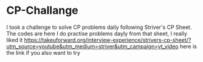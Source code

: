 # CP-Challange
I took a challenge to solve CP  problems daily following Striver's CP Sheet. The codes are here
I do practise problems dayly from that sheet, I really liked it
https://takeuforward.org/interview-experience/strivers-cp-sheet/?utm_source=youtube&utm_medium=striver&utm_campaign=yt_video
here is the link if you also want to try
